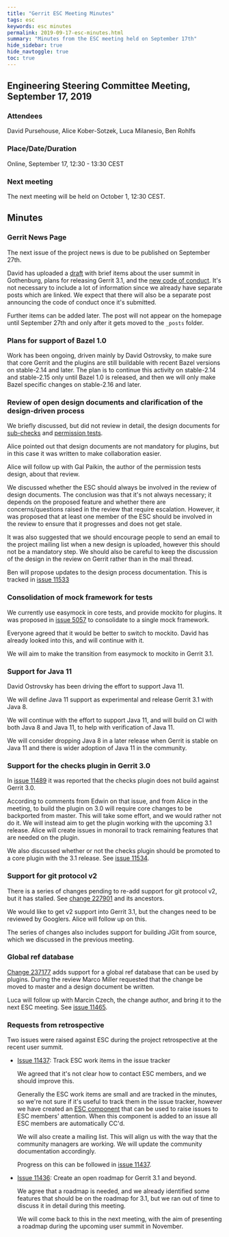 ```yaml
---
title: "Gerrit ESC Meeting Minutes"
tags: esc
keywords: esc minutes
permalink: 2019-09-17-esc-minutes.html
summary: "Minutes from the ESC meeting held on September 17th"
hide_sidebar: true
hide_navtoggle: true
toc: true
---
```


## Engineering Steering Committee Meeting, September 17, 2019

### Attendees

David Pursehouse, Alice Kober-Sotzek, Luca Milanesio, Ben Rohlfs

### Place/Date/Duration

Online, September 17, 12:30 - 13:30 CEST

### Next meeting

The next meeting will be held on October 1, 12:30 CEST.

## Minutes

### Gerrit News Page

The next issue of the project news is due to be published on September 27th.

David has uploaded a [draft](https://gerrit-review.googlesource.com/c/homepage/+/237600)
with brief items about the user summit in Gothenburg, plans for releasing
Gerrit 3.1, and the [new code of conduct](https://gerrit-review.googlesource.com/c/homepage/+/236152).
It's not necessary to include a lot of information since we already have
separate posts which are linked. We expect that there will also be a separate
post announcing the code of conduct once it's submitted.

Further items can be added later. The post will not appear on the homepage
until September 27th and only after it gets moved to the `_posts` folder.

### Plans for support of Bazel 1.0

Work has been ongoing, driven mainly by David Ostrovsky, to make sure that core
Gerrit and the plugins are still buildable with recent Bazel versions on stable-2.14
and later. The plan is to continue this activity on stable-2.14 and stable-2.15
only until Bazel 1.0 is released, and then we will only make Bazel specific changes
on stable-2.16 and later.

### Review of open design documents and clarification of the design-driven process

We briefly discussed, but did not review in detail, the design documents
for [sub-checks](https://gerrit-review.googlesource.com/c/homepage/+/235693)
and [permission tests](https://gerrit-review.googlesource.com/c/homepage/+/235929).

Alice pointed out that design documents are not mandatory for plugins, but in
this case it was written to make collaboration easier.

Alice will follow up with Gal Paikin, the author of the permission tests design,
about that review.

We discussed whether the ESC should always be involved in the review of
design documents. The conclusion was that it's not always necessary; it depends
on the proposed feature and whether there are concerns/questions raised in the
review that require escalation. However, it was proposed that at least one
member of the ESC should be involved in the review to ensure that it progresses
and does not get stale.

It was also suggested that we should encourage people to send an email to the
project mailing list when a new design is uploaded, however this should not be
a mandatory step. We should also be careful to keep the discussion of the
design in the review on Gerrit rather than in the mail thread.

Ben will propose updates to the design process documentation. This is tracked
in [issue 11533](https://bugs.chromium.org/p/gerrit/issues/detail?id=11533)

### Consolidation of mock framework for tests

We currently use easymock in core tests, and provide mockito for plugins. It was
proposed in [issue 5057](https://bugs.chromium.org/p/gerrit/issues/detail?id=5057)
to consolidate to a single mock framework.

Everyone agreed that it would be better to switch to mockito. David has already
looked into this, and will continue with it.

We will aim to make the transition from easymock to mockito in Gerrit 3.1.

### Support for Java 11

David Ostrovsky has been driving the effort to support Java 11.

We will define Java 11 support as experimental and release Gerrit 3.1 with
Java 8.

We will continue with the effort to support Java 11, and will build on CI
with both Java 8 and Java 11, to help with verification of Java 11.

We will consider dropping Java 8 in a later release when Gerrit is
stable on Java 11 and there is wider adoption of Java 11 in the community.

### Support for the checks plugin in Gerrit 3.0

In [issue 11489](https://bugs.chromium.org/p/gerrit/issues/detail?id=11489) it
was reported that the checks plugin does not build against Gerrit 3.0.

According to comments from Edwin on that issue, and from Alice in the meeting,
to build the plugin on 3.0 will require core changes to be backported from
master. This will take some effort, and we would rather not do it. We will
instead aim to get the plugin working with the upcoming 3.1 release. Alice will
create issues in monorail to track remaining features that are needed on
the plugin.

We also discussed whether or not the checks plugin should be promoted to a
core plugin with the 3.1 release.
See [issue 11534](https://bugs.chromium.org/p/gerrit/issues/detail?id=11534).

### Support for git protocol v2

There is a series of changes pending to re-add support for git protocol v2,
but it has stalled. See [change 227901](https://gerrit-review.googlesource.com/c/gerrit/+/227901)
and its ancestors.

We would like to get v2 support into Gerrit 3.1, but the changes need to be
reviewed by Googlers. Alice will follow up on this.

The series of changes also includes support for building JGit from source,
which we discussed in the previous meeting.

### Global ref database

[Change 237177](https://gerrit-review.googlesource.com/c/gerrit/+/237177) adds
support for a global ref database that can be used by plugins. During the
review Marco Miller requested that the change be moved to master and a design
document be written.

Luca will follow up with Marcin Czech, the change author, and bring it to the
next ESC meeting.
See [issue 11465](https://bugs.chromium.org/p/gerrit/issues/detail?id=11465).

### Requests from retrospective

Two issues were raised against ESC during the project retrospective at the
recent user summit.

* [Issue 11437](https://bugs.chromium.org/p/gerrit/issues/detail?id=11437):
Track ESC work items in the issue tracker

  We agreed that it's not clear how to contact ESC members, and we should
  improve this.

  Generally the ESC work items are small and are tracked in the minutes,
  so we're not sure if it's useful to track them in the issue tracker,
  however we have created an
  [ESC component](https://bugs.chromium.org/p/gerrit/issues/list?q=component%3AESC%20)
  that can be used to raise issues to ESC members' attention. When this
  component is added to an issue all ESC members are automatically CC'd.

  We will also create a mailing list. This will align us with the way
  that the community managers are working. We will update the community
  documentation accordingly.

  Progress on this can be followed in
  [issue 11437](https://bugs.chromium.org/p/gerrit/issues/detail?id=11437).

* [Issue 11436](https://bugs.chromium.org/p/gerrit/issues/detail?id=11436):
Create an open roadmap for Gerrit 3.1 and beyond.

  We agree that a roadmap is needed, and we already identified some features
  that should be on the roadmap for 3.1, but we ran out of time to discuss it
  in detail during this meeting.

  We will come back to this in the next meeting, with the aim of presenting
  a roadmap during the upcoming user summit in November.
